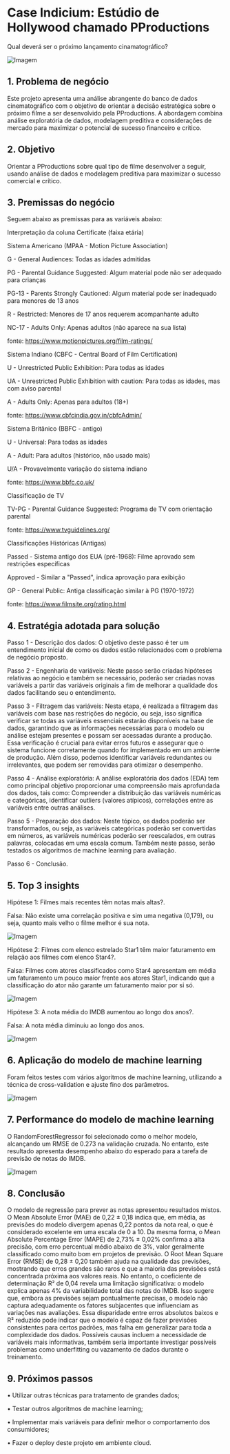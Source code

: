 # Case Indicium: Estúdio de Hollywood chamado PProductions

Qual deverá ser o próximo lançamento cinamatográfico?

![Imagem](img/imagem_projeto.png)

## 1.	Problema de negócio
Este projeto apresenta uma análise abrangente do banco de dados cinematográfico com o objetivo de orientar a decisão estratégica sobre o próximo filme a ser desenvolvido pela PProductions. A abordagem combina análise exploratória de dados, modelagem preditiva e considerações de mercado para maximizar o potencial de sucesso financeiro e crítico.

## 2.	Objetivo
Orientar a PProductions sobre qual tipo de filme desenvolver a seguir, usando análise de dados e modelagem preditiva para maximizar o sucesso comercial e crítico.

## 3.	Premissas do negócio
Seguem abaixo as premissas para as variáveis abaixo: 

Interpretação da coluna Certificate (faixa etária)
 
Sistema Americano (MPAA - Motion Picture Association)

G - General Audiences: Todas as idades admitidas

PG - Parental Guidance Suggested: Algum material pode não ser adequado para crianças

PG-13 - Parents Strongly Cautioned: Algum material pode ser inadequado para menores de 13 anos

R - Restricted: Menores de 17 anos requerem acompanhante adulto

NC-17 - Adults Only: Apenas adultos (não aparece na sua lista)

fonte: https://www.motionpictures.org/film-ratings/

Sistema Indiano (CBFC - Central Board of Film Certification)

U - Unrestricted Public Exhibition: Para todas as idades

UA - Unrestricted Public Exhibition with caution: Para todas as idades, mas com aviso parental

A - Adults Only: Apenas para adultos (18+)

fonte: https://www.cbfcindia.gov.in/cbfcAdmin/

Sistema Britânico (BBFC - antigo)

U - Universal: Para todas as idades

A - Adult: Para adultos (histórico, não usado mais)

U/A - Provavelmente variação do sistema indiano

fonte: https://www.bbfc.co.uk/

Classificação de TV

TV-PG - Parental Guidance Suggested: Programa de TV com orientação parental

fonte: https://www.tvguidelines.org/

Classificações Históricas (Antigas)

Passed - Sistema antigo dos EUA (pré-1968): Filme aprovado sem restrições específicas

Approved - Similar a "Passed", indica aprovação para exibição

GP - General Public: Antiga classificação similar à PG (1970-1972)

fonte: https://www.filmsite.org/rating.html

## 4.	Estratégia adotada para solução

Passo 1 - Descrição dos dados: O objetivo deste passo é ter um entendimento inicial de como os dados estão relacionados com o problema de negócio proposto.

Passo 2 - Engenharia de variáveis: Neste passo serão criadas hipóteses relativas ao negócio e também se necessário, poderão ser criadas novas variáveis a partir das variáveis originais a fim de melhorar a qualidade dos dados facilitando seu o entendimento.

Passo 3 - Filtragem das variáveis: Nesta etapa, é realizada a filtragem das variáveis com base nas restrições do negócio, ou seja, isso significa verificar se todas as variáveis essenciais estarão disponíveis na base de dados, garantindo que as informações necessárias para o modelo ou análise estejam presentes e possam ser acessadas durante a produção. Essa verificação é crucial para evitar erros futuros e assegurar que o sistema funcione corretamente quando for implementado em um ambiente de produção. Além disso, podemos identificar variáveis redundantes ou irrelevantes, que podem ser removidas para otimizar o desempenho.
 
Passo 4 - Análise exploratória: A análise exploratória dos dados (EDA) tem como principal objetivo proporcionar uma compreensão mais aprofundada dos dados, tais como: Compreender a distribuição das variáveis numéricas e categóricas, identificar outliers (valores atípicos), correlações entre  as variáveis entre outras análises.

Passo 5 - Preparação dos dados: Neste tópico, os dados poderão ser transformados, ou seja, as variáveis categóricas poderão ser convertidas em números, as variáveis numéricas poderão ser reescalados, em outras palavras, colocadas em uma escala comum. Também neste passo, serão testados os algoritmos de machine learning para avaliação.
 
Passo 6 - Conclusão.

## 5.	Top 3 insights
Hipótese 1: Filmes mais recentes têm notas mais altas?.

Falsa: Não existe uma correlação positiva e sim uma negativa (0,179), ou seja, quanto mais velho o filme melhor é sua nota.

![Imagem](img/grafico_hipotese_1.png)

Hipótese 2: Filmes com elenco estrelado Star1 têm maior faturamento em relação aos filmes com elenco Star4?.

Falsa: Filmes com atores classificados como Star4 apresentam em média um faturamento um pouco maior frente aos atores Star1, indicando que a classificação do ator não garante um faturamento maior por si só.

![Imagem](img/grafico_hipotese_2.png)

Hipótese 3: A nota média do IMDB aumentou ao longo dos anos?.

Falsa: A nota média diminuiu ao longo dos anos.

![Imagem](img/grafico_hipotese_3.png)

## 6.	Aplicação do modelo de machine learning
Foram feitos testes com vários algoritmos de machine learning, utilizando a técnica de cross-validation e ajuste fino dos parâmetros.

![Imagem](img/comparativo_algoritmos.png)

## 7.	Performance do modelo de machine learning
O RandomForestRegressor foi selecionado como o melhor modelo, alcançando um RMSE de 0.273 na validação cruzada. No entanto, este resultado apresenta desempenho abaixo do esperado para a tarefa de previsão de notas do IMDB.
 
![Imagem](img/melhor_algoritmo.png)

## 8.	Conclusão
O modelo de regressão para prever as notas apresentou resultados mistos. O Mean Absolute Error (MAE) de 0,22 ± 0,18 indica que, em média, as previsões do modelo divergem apenas 0,22 pontos da nota real, o que é considerado excelente em uma escala de 0 a 10. Da mesma forma, o Mean Absolute Percentage Error (MAPE) de 2,73% ± 0,02% confirma a alta precisão, com erro percentual médio abaixo de 3%, valor geralmente classificado como muito bom em projetos de previsão. O Root Mean Square Error (RMSE) de 0,28 ± 0,20 também ajuda na qualidade das previsões, mostrando que erros grandes são raros e que a maioria das previsões está concentrada próxima aos valores reais. No entanto, o coeficiente de determinação R² de 0,04 revela uma limitação significativa: o modelo explica apenas 4% da variabilidade total das notas do IMDB. Isso sugere que, embora as previsões sejam pontualmente precisas, o modelo não captura adequadamente os fatores subjacentes que influenciam as variações nas avaliações.
Essa disparidade entre erros absolutos baixos e R² reduzido pode indicar que o modelo é capaz de fazer previsões consistentes para certos padrões, mas falha em generalizar para toda a complexidade dos dados. Possíveis causas incluem a necessidade de variáveis mais informativas, também seria importante investigar possíveis problemas como underfitting ou vazamento de dados durante o treinamento.

## 9.	Próximos passos
•	Utilizar outras técnicas para tratamento de grandes dados;

•	Testar outros algoritmos de machine learning;

•	Implementar mais variáveis para definir melhor o comportamento dos consumidores;

•	Fazer o deploy deste projeto em ambiente cloud.

